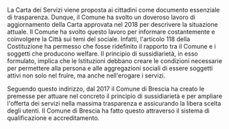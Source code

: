La Carta dei Servizi viene proposta ai cittadini come documento essenziale di trasparenza. Dunque, il Comune ha svolto un doveroso lavoro di aggiornamento della Carta approvata nel 2018 per descrivere la situazione attuale. Il Comune ha svolto questo lavoro per informare costantemente e coinvolgere la Città sui temi del sociale. Infatti, l'articolo 118 della Costituzione ha permesso che fosse ridefinito il rapporto tra il Comune e i soggetti che producono welfare. Il principio di sussidiarietà, in esso formulato, implica che le Istituzioni debbano creare le condizioni necessarie per permettere alla persona e alle aggregazioni sociali di essere soggetti attivi non solo nel fruire, ma anche nell'erogare i servizi.

Seguendo questo indirizzo, dal 2017 il Comune di Brescia ha creato le premesse per attuare nel concreto il principio di sussidiarietà e per ampliare l'offerta dei servizi nella massima trasparenza e assicurando la libera scelta degli utenti. Il Comune di Brescia ha fatto questo attraverso il sistema di qualificazione e accreditamento.